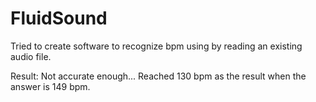 # FluidSound
Tried to create software to recognize bpm using by reading an existing audio file.

Result: Not accurate enough... Reached 130 bpm as the result when the answer is 149 bpm.
